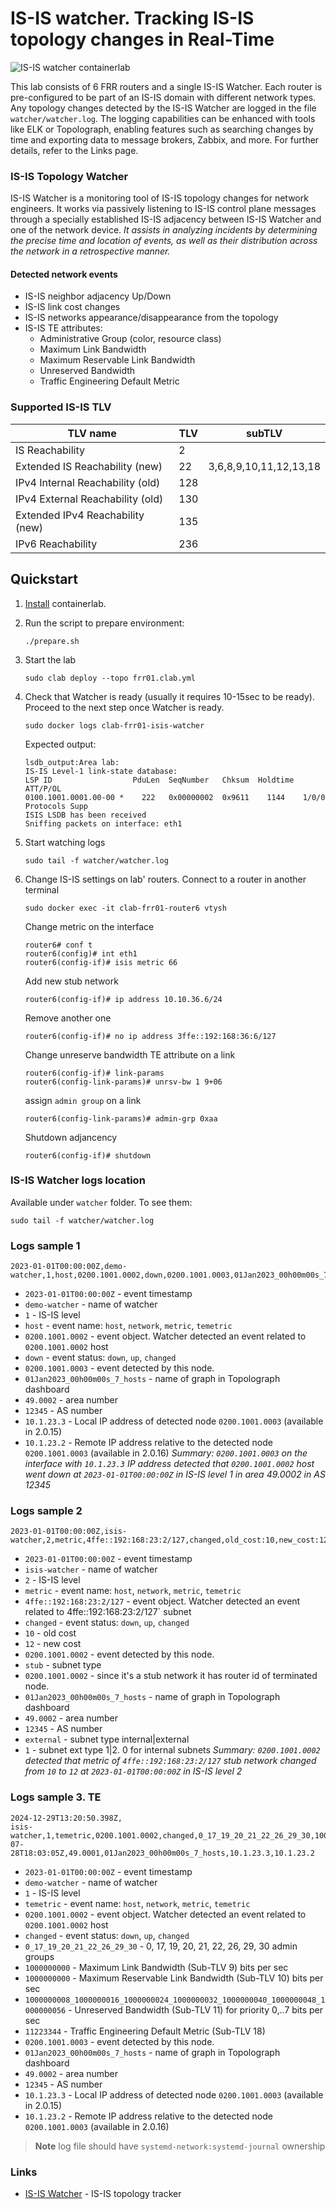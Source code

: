 # IS-IS watcher. Tracking IS-IS topology changes in Real-Time

![IS-IS watcher containerlab](https://gitlab.com/rdodin/pics/-/wikis/uploads/d164f3d0688a85ed89206c25d7be4bb4/CleanShot_2025-03-22_at_13.11.19_2x.png)

This lab consists of 6 FRR routers and a single IS-IS Watcher. Each router is pre-configured to be part of an IS-IS domain with different network types. Any topology changes detected by the IS-IS Watcher are logged in the file `watcher/watcher.log`. The logging capabilities can be enhanced with tools like ELK or Topolograph, enabling features such as searching changes by time and exporting data to message brokers, Zabbix, and more. For further details, refer to the Links page.

### IS-IS Topology Watcher

IS-IS Watcher is a monitoring tool of IS-IS topology changes for network engineers. It works via passively listening to IS-IS control plane messages through a specially established IS-IS adjacency between IS-IS Watcher and one of the network device. *It assists in analyzing incidents by determining the precise time and location of events, as well as their distribution across the network in a retrospective manner.*  

#### Detected network events

* IS-IS neighbor adjacency Up/Down
* IS-IS link cost changes
* IS-IS networks appearance/disappearance from the topology
* IS-IS TE attributes:
  * Administrative Group (color, resource class)
  * Maximum Link Bandwidth
  * Maximum Reservable Link Bandwidth
  * Unreserved Bandwidth
  * Traffic Engineering Default Metric

### Supported IS-IS TLV

| TLV name                         | TLV | subTLV                 |
|----------------------------------|-----|------------------------|
| IS Reachability                  | 2   |                        |
| Extended IS Reachability   (new) | 22  | 3,6,8,9,10,11,12,13,18 |
| IPv4 Internal Reachability (old) | 128 |                        |
| IPv4 External Reachability (old) | 130 |                        |
| Extended IPv4 Reachability (new) | 135 |                        |
| IPv6 Reachability                | 236 |                        |

## Quickstart

1. [Install](https://containerlab.srlinux.dev/install/) containerlab.
2. Run the script to prepare environment:

    ```
    ./prepare.sh
    ```

3. Start the lab

    ```
    sudo clab deploy --topo frr01.clab.yml
    ```

4. Check that Watcher is ready (usually it requires 10-15sec to be ready). Proceed to the next step once Watcher is ready.  

    ```
    sudo docker logs clab-frr01-isis-watcher
    ```

    Expected output:

    ```
    lsdb_output:Area lab:
    IS-IS Level-1 link-state database:
    LSP ID                  PduLen  SeqNumber   Chksum  Holdtime  ATT/P/OL
    0100.1001.0001.00-00 *    222   0x00000002  0x9611    1144    1/0/0
    Protocols Supp
    ISIS LSDB has been received
    Sniffing packets on interface: eth1
    ```

5. Start watching logs

    ```
    sudo tail -f watcher/watcher.log
    ```

6. Change IS-IS settings on lab' routers. Connect to a router in another terminal

    ```
    sudo docker exec -it clab-frr01-router6 vtysh
    ```

    Change metric on the interface

    ```
    router6# conf t
    router6(config)# int eth1
    router6(config-if)# isis metric 66
    ```

    Add new stub network

    ```
    router6(config-if)# ip address 10.10.36.6/24
    ```

    Remove another one

    ```
    router6(config-if)# no ip address 3ffe::192:168:36:6/127
    ```

    Change unreserve bandwidth TE attribute on a link

    ```
    router6(config-if)# link-params
    router6(config-link-params)# unrsv-bw 1 9+06
    ```

    assign `admin group` on a link

    ```
    router6(config-link-params)# admin-grp 0xaa
    ```

    Shutdown adjancency

    ```
    router6(config-if)# shutdown
    ```

### IS-IS Watcher logs location

Available under `watcher` folder. To see them:

```
sudo tail -f watcher/watcher.log
```

### Logs sample 1  

```
2023-01-01T00:00:00Z,demo-watcher,1,host,0200.1001.0002,down,0200.1001.0003,01Jan2023_00h00m00s_7_hosts,49.0002,12345
```

* `2023-01-01T00:00:00Z` - event timestamp
* `demo-watcher` - name of watcher
* `1` - IS-IS level
* `host` - event name: `host`, `network`, `metric`, `temetric`
* `0200.1001.0002` - event object. Watcher detected an event related to `0200.1001.0002` host
* `down` - event status: `down`, `up`, `changed`
* `0200.1001.0003` - event detected by this node.
* `01Jan2023_00h00m00s_7_hosts` - name of graph in Topolograph dashboard
* `49.0002` - area number
* `12345` - AS number
* `10.1.23.3` - Local IP address of detected node `0200.1001.0003` (available in 2.0.15)
* `10.1.23.2` - Remote IP address relative to the detected node `0200.1001.0003` (available in 2.0.16)
*Summary: `0200.1001.0003` on the interface with `10.1.23.3` IP address detected that `0200.1001.0002` host went down at `2023-01-01T00:00:00Z` in IS-IS level 1 in area 49.0002 in AS 12345*

### Logs sample 2  

```
2023-01-01T00:00:00Z,isis-watcher,2,metric,4ffe::192:168:23:2/127,changed,old_cost:10,new_cost:12,0200.1001.0002,stub,0200.1001.0002,01Jan2023_00h00m00s_7_hosts,49.0002,12345,external,1
```

* `2023-01-01T00:00:00Z` - event timestamp
* `isis-watcher` - name of watcher
* `2` - IS-IS level
* `metric` - event name: `host`, `network`, `metric`, `temetric`
* `4ffe::192:168:23:2/127` - event object. Watcher detected an event related to 4ffe::192:168:23:2/127` subnet
* `changed` - event status: `down`, `up`, `changed`
* `10` - old cost
* `12` - new cost
* `0200.1001.0002` - event detected by this node.
* `stub` - subnet type
* `0200.1001.0002` - since it's a stub network it has router id of terminated node.
* `01Jan2023_00h00m00s_7_hosts` - name of graph in Topolograph dashboard
* `49.0002` - area number
* `12345` - AS number
* `external` - subnet type internal|external
* `1` - subnet ext type 1|2. 0 for internal subnets
*Summary: `0200.1001.0002` detected that metric of `4ffe::192:168:23:2/127` stub network changed from `10` to `12` at `2023-01-01T00:00:00Z` in IS-IS level 2*

### Logs sample 3. TE  

```
2024-12-29T13:20:50.398Z,
isis-watcher,1,temetric,0200.1001.0002,changed,0_17_19_20_21_22_26_29_30,1000000000,1000000000,1000000008_1000000016_1000000024_1000000032_1000000040_1000000048_1000000056,11223344,0200.1001.0003,2024-07-28T18:03:05Z,49.0001,01Jan2023_00h00m00s_7_hosts,10.1.23.3,10.1.23.2
```

* `2023-01-01T00:00:00Z` - event timestamp
* `demo-watcher` - name of watcher
* `1` - IS-IS level
* `temetric` - event name: `host`, `network`, `metric`, `temetric`
* `0200.1001.0002` - event object. Watcher detected an event related to `0200.1001.0002` host
* `changed` - event status: `down`, `up`, `changed`
* `0_17_19_20_21_22_26_29_30` - 0, 17, 19, 20, 21, 22, 26, 29, 30 admin groups
* `1000000000` - Maximum Link Bandwidth (Sub-TLV 9) bits per sec
* `1000000000` - Maximum Reservable Link Bandwidth (Sub-TLV 10) bits per sec
* `1000000008_1000000016_1000000024_1000000032_1000000040_1000000048_1000000056` - Unreserved Bandwidth (Sub-TLV 11) for priority 0,..7 bits per sec
* `11223344` - Traffic Engineering Default Metric (Sub-TLV 18)
* `0200.1001.0003` - event detected by this node.
* `01Jan2023_00h00m00s_7_hosts` - name of graph in Topolograph dashboard
* `49.0002` - area number
* `12345` - AS number
* `10.1.23.3` - Local IP address of detected node `0200.1001.0003` (available in 2.0.15)
* `10.1.23.2` - Remote IP address relative to the detected node `0200.1001.0003` (available in 2.0.16)

> **Note**
log file should have `systemd-network:systemd-journal` ownership

### Links

* [IS-IS Watcher](https://github.com/Vadims06/isiswatcher) - IS-IS topology tracker
